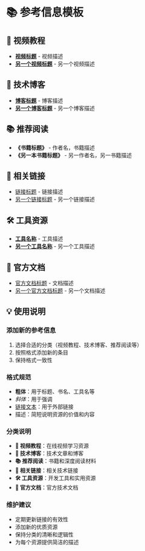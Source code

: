 # 📚 参考信息模板

## 🎥 视频教程
- **[视频标题](视频链接)** - 视频描述
- **[另一个视频标题](另一个视频链接)** - 另一个视频描述

## 📖 技术博客
- **[博客标题](博客链接)** - 博客描述
- **[另一个博客标题](另一个博客链接)** - 另一个博客描述

## 📚 推荐阅读
- **《书籍标题》** - 作者名，书籍描述
- **《另一本书籍标题》** - 另一作者名，另一书籍描述

## 🔗 相关链接
- [链接标题](链接地址) - 链接描述
- [另一个链接标题](另一个链接地址) - 另一个链接描述

## 🛠️ 工具资源
- **[工具名称](工具链接)** - 工具描述
- **[另一个工具名称](另一个工具链接)** - 另一个工具描述

## 📄 官方文档
- [官方文档标题](官方文档链接) - 文档描述
- [另一个官方文档标题](另一个官方文档链接) - 另一个文档描述

## 💡 使用说明

### 添加新的参考信息
1. 选择合适的分类（视频教程、技术博客、推荐阅读等）
2. 按照格式添加新的条目
3. 保持格式一致性

### 格式规范
- **粗体**：用于标题、书名、工具名等
- *斜体*：用于强调
- [链接文本](链接地址)：用于外部链接
- 描述：简短说明资源的价值和内容

### 分类说明
- **🎥 视频教程**：在线视频学习资源
- **📖 技术博客**：技术文章和博客
- **📚 推荐阅读**：书籍和深度阅读材料
- **🔗 相关链接**：相关技术链接
- **🛠️ 工具资源**：开发工具和实用资源
- **📄 官方文档**：官方技术文档

### 维护建议
- 定期更新链接的有效性
- 添加新的优质资源
- 保持分类的清晰和逻辑性
- 为每个资源提供简洁的描述
